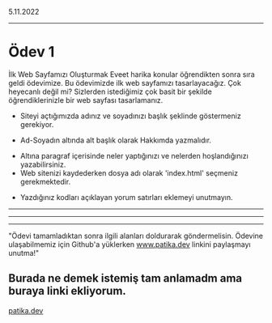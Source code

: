

5.11.2022
***
# Ödev 1 
İlk Web Sayfamızı Oluşturmak
Eveet harika konular öğrendikten sonra sıra geldi ödevimize. Bu ödevimizde ilk web sayfamızı tasarlayacağız. Çok heyecanlı değil mi? Sizlerden istediğimiz çok basit bir şekilde öğrendiklerinizle bir web sayfası tasarlamanız.

* Siteyi açtığımızda adınız ve soyadınızı başlık şeklinde göstermeniz gerekiyor.
- Ad-Soyadın altında alt başlık olarak Hakkımda yazmalıdır.
* Altına paragraf içerisinde neler yaptığınızı ve nelerden hoşlandığınızı yazabilirsiniz.
* Web sitenizi kaydederken dosya adı olarak 'index.html' seçmeniz gerekmektedir.
- Yazdığınız kodları açıklayan yorum satırları eklemeyi unutmayın.

***
---
***
"Ödevi tamamladıktan sonra ilgili alanları doldurarak göndermelisin. Ödevine ulaşabilmemiz için Github'a yüklerken www.patika.dev linkini paylaşmayı unutma!"
## Burada ne demek istemiş tam anlamadm ama buraya linki ekliyorum.
[patika.dev](https://www.patika.dev)
